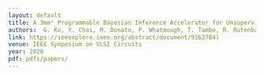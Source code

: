 ```yaml
--- 
layout: default
title: A 3mm² Programmable Bayesian Inference Accelerator for Unsupervised Machine Perception using Parallel Gibbs Sampling in 16nm 
authors:  G. Ko, Y. Chai, M. Donato, P. Whatmough, T. Tambe, R. Rutenbar, D. Brooks, G.-Y. Wei 
link: https://ieeexplore.ieee.org/abstract/document/9162784)
venue: IEEE Symposium on VLSI Circuits
year: 2020
pdf: pdfs/papers/
---
```

